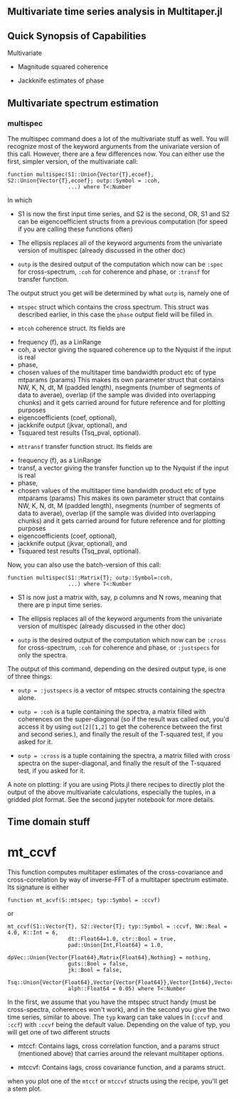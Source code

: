 
## Multivariate time series analysis in Multitaper.jl

## Quick Synopsis of Capabilities

Multivariate

* Magnitude squared coherence  

* Jackknife estimates of phase

## Multivariate spectrum estimation 

### multispec

The multispec command does a lot of the multivariate stuff as well. You will recognize most of the keyword arguments 
from the univariate version of this call. However,
there are a few differences now. You can either use the first, simpler version, of the multivariate
call: 

```
function multispec(S1::Union{Vector{T},ecoef}, S2::Union{Vector{T},ecoef}; outp::Symbol = :coh, 
                   ...) where T<:Number
```

In which

- S1 is now the first input time series, and S2 is the second, OR, S1 and S2 can be eigencoefficient
  structs from a previous computation (for speed if you are calling these functions often) 

- The ellipsis replaces all of the keyword arguments from the univariate version of multispec
  (already discussed in the other doc)

- `outp` is the desired output of the computation which now can be `:spec` for cross-spectrum,
  `:coh` for coherence and phase, or `:transf` for transfer function.

The output struct you get will be determined by what `outp` is, namely one of 

* `mtspec` struct which contains the cross spectrum. This struct was described earlier, in this case
  the `phase` output field will be filled in.

* `mtcoh` coherence struct. Its fields are 

- frequency (f), as a LinRange
- coh, a vector giving the squared coherence up to the Nyquist if the input is real
- phase, 
- chosen values of the multitaper time bandwidth product etc of type mtparams (params)
  This makes its own parameter struct that contains NW, K, N, dt, M (padded length), nsegments
  (number of segments of data to averae), overlap (if the sample was divided into overlapping 
  chunks) and it gets carried around for future reference and for plotting purposes
- eigencoefficients (coef, optional), 
- jackknife output (jkvar, optional), and
- Tsquared test results (Tsq_pval, optional). 

* `mttransf` transfer function struct. Its fields are
- frequency (f), as a LinRange
- transf, a vector giving the transfer function up to the Nyquist if the input is real
- phase, 
- chosen values of the multitaper time bandwidth product etc of type mtparams (params)
  This makes its own parameter struct that contains NW, K, N, dt, M (padded length), nsegments
  (number of segments of data to averae), overlap (if the sample was divided into overlapping 
  chunks) and it gets carried around for future reference and for plotting purposes
- eigencoefficients (coef, optional), 
- jackknife output (jkvar, optional), and
- Tsquared test results (Tsq_pval, optional). 

Now, you can also use the batch-version of this call: 

```
function multispec(S1::Matrix{T}; outp::Symbol=:coh, 
                   ...) where T<:Number
```

- S1 is now just a matrix with, say, p columns and N rows, meaning that there are p input time
  series. 

- The ellipsis replaces all of the keyword arguments from the univariate version of multispec
  (already discussed in the other doc)

- `outp` is the desired output of the computation which now can be `:cross` for cross-spectrum,
  `:coh` for coherence and phase, or `:justspecs` for only the spectra.

The output of this command, depending on the desired output type, is one of three things:

* `outp = :justspecs` is a vector of mtspec structs containing the spectra alone. 

* `outp = :coh` is a tuple containing the spectra, a matrix filled with coherences on the
  super-diagonal (so if the result was called out, you'd access it by using `out[2][1,2]` to get the
  coherence between the first and second series.), and finally the result of the T-squared test, if
  you asked for it. 

* `outp = :cross` is a tuple containing the spectra, a matrix filled with cross spectra on the
  super-diagonal, and finally the result of the T-squared test, if you asked for it. 

A note on plotting: if you are using Plots.jl there recipes to directly plot the output of the above
multivariate calculations, especially the tuples, in a gridded plot format. See the second jupyter
notebook for more details. 

## Time domain stuff

# mt_ccvf

This function computes multitaper estimates of the cross-covariance and cross-correlation by way of
inverse-FFT of a multitaper spectrum estimate. Its signature is either

```
function mt_acvf(S::mtspec; typ::Symbol = :ccvf)
```

or

```
mt_ccvf(S1::Vector{T}, S2::Vector{T}; typ::Symbol = :ccvf, NW::Real = 4.0, K::Int = 6, 
                   dt::Float64=1.0, ctr::Bool = true, 
                   pad::Union{Int,Float64} = 1.0, 
                   dpVec::Union{Vector{Float64},Matrix{Float64},Nothing} = nothing,
                   guts::Bool = false, 
                   jk::Bool = false, 
                   Tsq::Union{Vector{Float64},Vector{Vector{Float64}},Vector{Int64},Vector{Vector{Int64}},Nothing}=nothing, 
                   alph::Float64 = 0.05) where T<:Number
```

In the first, we assume that you have the mtspec struct handy (must be cross-spectra, coherences
won't work), and in the second you give the two time series, similar to above.  The `typ` kwarg can
take values in (`:ccvf` and `:ccf`) with `:ccvf` being the default value. Depending on the value of
typ, you will get one of two different structs

* mtccf: Contains lags, cross correlation function, and a params struct (mentioned above) that carries
  around the relevant multitaper options. 

* mtccvf: Contains lags, cross covariance function, and a params struct.

when you plot one of the `mtccf` or `mtccvf` structs using the recipe, you'll get a stem plot. 



